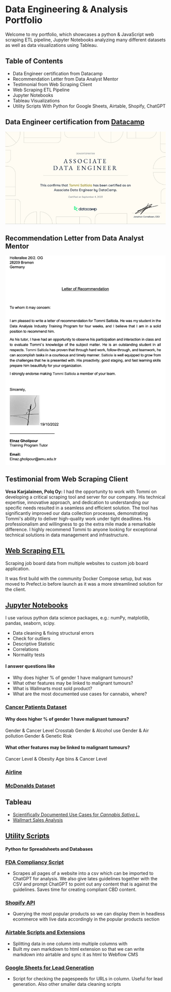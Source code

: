 # Data Engineering & Analysis Portfolio

Welcome to my portfolio, which showcases a python & JavaScript web scraping ETL pipeline, Jupyter Notebooks analyzing many different datasets as well as data visualizations using Tableau.

## Table of Contents
- Data Engineer certification from Datacamp
- Recommendation Letter from Data Analyst Mentor
- Testimonial from Web Scraping Client
- Web Scraping ETL Pipeline
- Jupyter Notebooks
- Tableau Visualizations
- Utility Scripts With Python for Google Sheets, Airtable, Shopify, ChatGPT

## Data Engineer certification from [Datacamp](https://www.datacamp.com/)
<img src="DEA0017031997389.jpg" width="666" />

## Recommendation Letter from Data Analyst Mentor
<img src="Recommendation-Letter.jpg" width="555" />

## Testimonial from Web Scraping Client
**Vesa Karjalainen, Polq Oy:** I had the opportunity to work with Tommi on developing a critical scraping tool and server for our company. His technical expertise, innovative approach, and dedication to understanding our specific needs resulted in a seamless and efficient solution. The tool has significantly improved our data collection processes, demonstrating Tommi's ability to deliver high-quality work under tight deadlines. His professionalism and willingness to go the extra mile made a remarkable difference. I highly recommend Tommi to anyone looking for exceptional technical solutions in data management and infrastructure.



## [Web Scraping ETL](https://github.com/Saltiola7/Data-Analysis-Portfolio/blob/main/Web-Scraper-ETL)
Scraping job board data from multiple websites to custom job board application.

It was first build with the community Docker Compose setup, but was moved to Prefect.io before launch as it was a more streamlined solution for the client.

## [Jupyter Notebooks](https://github.com/Saltiola7/Data-Analysis-Portfolio/blob/main//Notebooks)

I use various python data science packages, e.g.: numPy, matplotlib, pandas, seaborn, scipy.

- Data cleaning & fixing structural errors
- Check for outliers
- Descriptive Statistic
- Correlations
- Normality tests

#### I answer questions like
- Why does higher % of gender 1 have malignant tumours?
- What other features may be linked to malignant tumours?
- What is Wallmarts most sold product?
- What are the most documented use cases for cannabis, where?

### [Cancer Patients Dataset](https://github.com/Saltiola7/Data-Analysis-Portfolio/blob/main/Notebooks/cancer-patient-dataset.ipynb)
#### Why does higher % of gender 1 have malignant tumours?
Gender & Cancer Level Crosstab
Gender & Alcohol use
Gender & Air pollution
Gender & Genetic Risk
#### What other features may be linked to malignant tumours?
Cancer Level & Obesity
Age bins & Cancer Level

### [Airline](https://github.com/Saltiola7/Data-Analysis-Portfolio/blob/main/Notebooks/airline.ipynb)

### [McDonalds Dataset](https://github.com/Saltiola7/Data-Analysis-Portfolio/blob/main/Notebooks/mcdonalds.ipynb)

## Tableau
- [Scientifically Documented Use Cases for *Cannabis Sativa L.*](https://public.tableau.com/views/UseofdifferentpartsofCannabisfordifferentmedicalusesindifferentcountries/Sheet8?:language=en-US&:display_count=n&:origin=viz_share_link)
- [Wallmart Sales Analysis](https://public.tableau.com/views/WallmartSalesAnalysis_16593931691930/Story1?:language=en-US&:display_count=n&:origin=viz_share_link)

## [Utility Scripts](https://github.com/Saltiola7/Data-Analysis-Portfolio/blob/main/Scripts)
#### Python for Spreadsheets and Databases
### [FDA Compliancy Script](https://github.com/Saltiola7/Data-Analysis-Portfolio/blob/main/Scripts/FDA-Compliancy-Scraper-ChatGPT)
- Scrapes all pages of a website into a csv which can be imported to ChatGPT for analysis. We also give lates guidelines together with the CSV and prompt ChatGPT to point out any content that is against the guidelines. Saves time for creating compliant CBD content.

### [Shopify API](https://github.com/Saltiola7/Data-Analysis-Portfolio/blob/main/Scripts/Shopify-API)
- Querying the most popular products so we can display them in headless ecommerce with live data accordingly in the popular products section

### [Airtable Scripts and Extensions](https://github.com/Saltiola7/Data-Analysis-Portfolio/blob/main/Scripts/Airtable)
- Splitting data in one column into multiple columns with
- Built my own markdown to html extension so that we can write markdown into airtable and sync it as html to Webflow CMS

### [Google Sheets for Lead Generation](https://github.com/Saltiola7/Data-Analysis-Portfolio/blob/main/Scripts/GSheets)
- Script for checking the pagespeeds for URLs in column. Useful for lead generation. Also other smaller data cleaning scripts